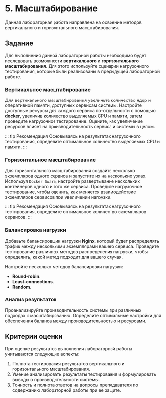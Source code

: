 # 5. Масштабирование

Данная лабораторная работа направлена на освоение методов вертикального и горизонтального масштабирования.

## Задание

Для выполнения данной лабораторной работы необходимо будет исследовать возможности **вертикального** и **горизонтального масштабирования**. Для этого используйте сценарии нагрузочного тестирования, которые были реализованы в предыдущей лабораторной работе.

### Вертикальное масштабирование

Для вертикального масштабирования увеличьте количество ядер и оперативной памяти, доступных сервисам системы. Настройте доступные ресурсы для каждого сервиса по-отдельности с помощью **docker**, увеличив количество выделяемых CPU и памяти, затем проведите нагрузочное тестирование. Оцените, как увеличение ресурсов влияет на производительность сервиса и системы в целом.

::: tip Рекомендация
Основываясь на результатах нагрузочного тестирования, определите оптимальное количество выделяемых CPU и памяти.
:::

### Горизонтальное масштабирование

Для горизонтального масштабирования создайте несколько экземпляров одного сервиса и запустите их на нескольких узлах. Используя `Docker Swarm`, настройте развертывание нескольких контейнеров одного и того же сервиса. Проведите нагрузочное тестирование, чтобы оценить, как меняется взаимодействие экземпляров сервисов при увеличении нагрузки.

::: tip Рекомендация
Основываясь на результатах нагрузочного тестирования, определите оптимальное количество экземпляров сервисов.
:::

### Балансировка нагрузки

Добавьте балансировщик нагрузки **Nginx**, который будет распределять трафик между несколькими экземплярами вашего сервиса. Проведите тестирование различных методов распределения нагрузки, чтобы определить, какой метод подходит для вашего случая.

Настройте несколько методов балансировки нагрузки:
- **Round-robin**.
- **Least-connections**.
- **Random**.

### Анализ результатов

Проанализируйте производительность системы при различных подходах к масштабированию. Определите оптимальные настройки для обеспечения баланса между производительностью и ресурсами. 

## Критерии оценки

При оценке результатов выполнения лабораторной работы учитываются следующие аспекты:

1. Полнота тестирования результатов вертикального и горизонтального масштабирования.
1. Умение анализировать результаты тестирования и формулировать выводы о производительности системы.
1. Точность и полнота ответов на вопросы преподавателя по содержанию лабораторной работы при ее защите.

